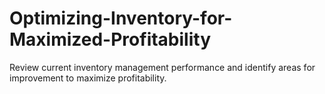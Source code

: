 # Optimizing-Inventory-for-Maximized-Profitability
Review current inventory management performance and identify areas for improvement to maximize profitability.
